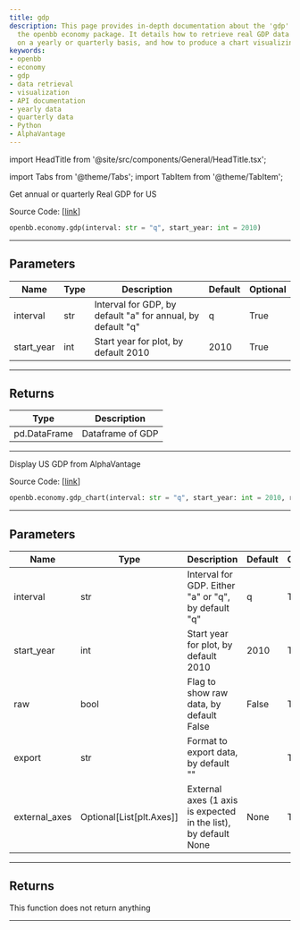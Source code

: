 ```yaml
---
title: gdp
description: This page provides in-depth documentation about the 'gdp' function in
  the openbb economy package. It details how to retrieve real GDP data for the U.S.
  on a yearly or quarterly basis, and how to produce a chart visualizing this data.
keywords:
- openbb
- economy
- gdp
- data retrieval
- visualization
- API documentation
- yearly data
- quarterly data
- Python
- AlphaVantage
---
```


import HeadTitle from '@site/src/components/General/HeadTitle.tsx';

<HeadTitle title="economy.gdp - Reference | OpenBB SDK Docs" />

import Tabs from '@theme/Tabs';
import TabItem from '@theme/TabItem';

<Tabs>
<TabItem value="model" label="Model" default>

Get annual or quarterly Real GDP for US

Source Code: [[link](https://github.com/OpenBB-finance/OpenBBTerminal/tree/main/openbb_terminal/economy/alphavantage_model.py#L44)]

```python
openbb.economy.gdp(interval: str = "q", start_year: int = 2010)
```

---

## Parameters

| Name | Type | Description | Default | Optional |
| ---- | ---- | ----------- | ------- | -------- |
| interval | str | Interval for GDP, by default "a" for annual, by default "q" | q | True |
| start_year | int | Start year for plot, by default 2010 | 2010 | True |


---

## Returns

| Type | Description |
| ---- | ----------- |
| pd.DataFrame | Dataframe of GDP |
---

</TabItem>
<TabItem value="view" label="Chart">

Display US GDP from AlphaVantage

Source Code: [[link](https://github.com/OpenBB-finance/OpenBBTerminal/tree/main/openbb_terminal/economy/alphavantage_view.py#L88)]

```python
openbb.economy.gdp_chart(interval: str = "q", start_year: int = 2010, raw: bool = False, export: str = "", external_axes: Optional[List[matplotlib.axes._axes.Axes]] = None)
```

---

## Parameters

| Name | Type | Description | Default | Optional |
| ---- | ---- | ----------- | ------- | -------- |
| interval | str | Interval for GDP.  Either "a" or "q", by default "q" | q | True |
| start_year | int | Start year for plot, by default 2010 | 2010 | True |
| raw | bool | Flag to show raw data, by default False | False | True |
| export | str | Format to export data, by default "" |  | True |
| external_axes | Optional[List[plt.Axes]] | External axes (1 axis is expected in the list), by default None | None | True |


---

## Returns

This function does not return anything

---

</TabItem>
</Tabs>
